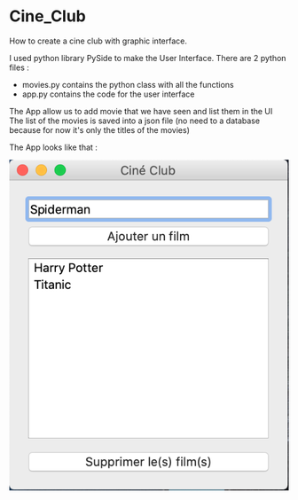 # Cine_Club

How to create a cine club with graphic interface.

I used python library PySide to make the User Interface.
There are 2 python files :
- movies.py contains  the python class with all the functions
- app.py contains the code for the user interface

The App allow us to add movie that we have seen and list them in the UI
The list of the movies is saved into a json file (no need to a database because for now it's only the titles of the movies)

The App looks like that :  

<img src="https://github.com/jkarsenty/Cine_Club/blob/master/user_interface.jpg">
